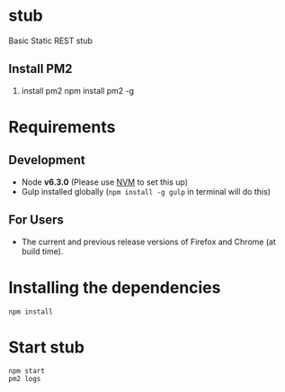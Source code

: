 # stub
Basic Static REST stub

## Install PM2
1. install pm2 npm install pm2 -g

# Requirements
## Development
 - Node **v6.3.0** (Please use [NVM](https://github.com/creationix/nvm) to set this up)
 - Gulp installed globally (`npm install -g gulp` in terminal will do this)

## For Users
 - The current and previous release versions of Firefox and Chrome (at build time).



# Installing the dependencies
```
npm install
```

# Start stub
```
npm start
pm2 logs
```
